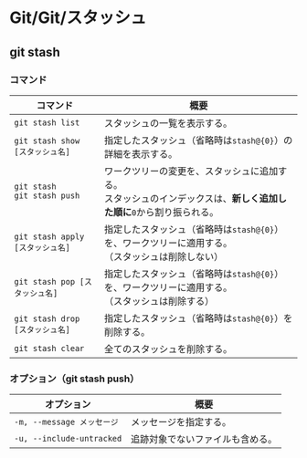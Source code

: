 # Git/Git/スタッシュ

## git stash

### コマンド

| コマンド                          | 概要                                                         |
| --------------------------------- | ------------------------------------------------------------ |
| `git stash list`                  | スタッシュの一覧を表示する。                                 |
| `git stash show [スタッシュ名]`   | 指定したスタッシュ（省略時は`stash@{0}`）の詳細を表示する。  |
| `git stash`<br />`git stash push` | ワークツリーの変更を、スタッシュに追加する。<br />スタッシュのインデックスは、**新しく追加した順に**`0`から割り振られる。 |
| `git stash apply [スタッシュ名]`  | 指定したスタッシュ（省略時は`stash@{0}`）を、ワークツリーに適用する。<br />（スタッシュは削除しない） |
| `git stash pop [スタッシュ名]`    | 指定したスタッシュ（省略時は`stash@{0}`）を、ワークツリーに適用する。<br />（スタッシュは削除する） |
| `git stash drop [スタッシュ名]`   | 指定したスタッシュ（省略時は`stash@{0}`）を削除する。        |
| `git stash clear`                 | 全てのスタッシュを削除する。                                 |

### オプション（git stash push）

| オプション                 | 概要                             |
| -------------------------- | -------------------------------- |
| `-m, --message メッセージ` | メッセージを指定する。           |
| `-u, --include-untracked`  | 追跡対象でないファイルも含める。 |
